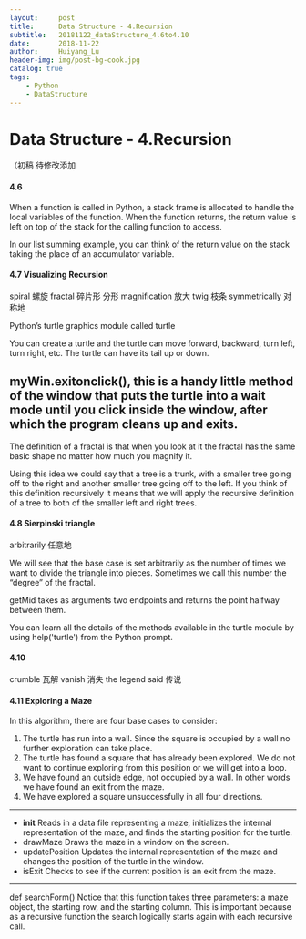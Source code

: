 ```yaml
---
layout:     post
title:      Data Structure - 4.Recursion
subtitle:   20181122_dataStructure_4.6to4.10
date:       2018-11-22
author:     Huiyang_Lu
header-img: img/post-bg-cook.jpg
catalog: true
tags:
    - Python
    - DataStructure
---
```

# Data Structure - 4.Recursion
（初稿 待修改添加

#### 4.6

When a function is called in Python, a stack frame is allocated to handle the local variables of the function. When the function returns, the return value is left on top of the stack for the calling function to access.

In our list summing example, you can think of the return value on the stack taking the place of an accumulator variable.

#### 4.7  Visualizing Recursion
spiral 螺旋
fractal 碎片形 分形
magnification 放大
twig 枝条
symmetrically 对称地

Python’s turtle graphics module called turtle

You can create a turtle and the turtle can move forward, backward, turn left, turn right, etc. The turtle can have its tail up or down. 

myWin.exitonclick(), this is a handy little method of the window that puts the turtle into a wait mode until you click inside the window, after which the program cleans up and exits.
---
The definition of a fractal is that when you look at it the fractal has the same basic shape no matter how much you magnify it. 

Using this idea we could say that a tree is a trunk, with a smaller tree going off to the right and another smaller tree going off to the left. If you think of this definition recursively it means that we will apply the recursive definition of a tree to both of the smaller left and right trees.

#### 4.8 Sierpinski triangle

arbitrarily 任意地

We will see that the base case is set arbitrarily as the number of times we want to divide the triangle into pieces. Sometimes we call this number the “degree” of the fractal. 

getMid takes as arguments two endpoints and returns the point halfway between them.

You can learn all the details of the methods available in the turtle module by using help('turtle') from the Python prompt.

#### 4.10

crumble 瓦解 
vanish 消失
the legend said 传说

#### 4.11 Exploring a Maze

In this algorithm, there are four base cases to consider:
1. The turtle has run into a wall. Since the square is occupied by a wall no further exploration can take place.
2. The turtle has found a square that has already been explored. We do not want to continue exploring from this position or we will get into a loop.
3. We have found an outside edge, not occupied by a wall. In other words we have found an exit from the maze.
4. We have explored a square unsuccessfully in all four directions.
---
* __init__ Reads in a data file representing a maze, initializes the internal representation of the maze, and finds the starting position for the turtle.
* drawMaze Draws the maze in a window on the screen.
* updatePosition Updates the internal representation of the maze and changes the position of the turtle in the window.
* isExit Checks to see if the current position is an exit from the maze.
---
def searchForm()
Notice that this function takes three parameters: a maze object, the starting row, and the starting column. This is important because as a recursive function the search logically starts again with each recursive call.